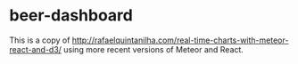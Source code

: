 # beer-dashboard
This is a copy of http://rafaelquintanilha.com/real-time-charts-with-meteor-react-and-d3/ using more recent versions of Meteor and React.
